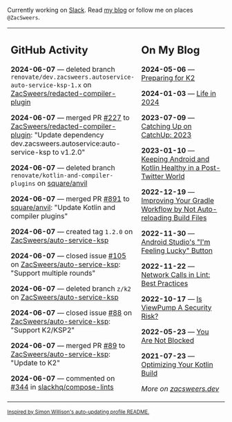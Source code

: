Currently working on [Slack](https://slack.com/). Read [my blog](https://zacsweers.dev/) or follow me on places `@ZacSweers`.

<table><tr><td valign="top" width="60%">

## GitHub Activity
<!-- githubActivity starts -->
**2024-06-07** — deleted branch `renovate/dev.zacsweers.autoservice-auto-service-ksp-1.x` on [ZacSweers/redacted-compiler-plugin](https://github.com/ZacSweers/redacted-compiler-plugin)

**2024-06-07** — merged PR [#227](https://github.com/ZacSweers/redacted-compiler-plugin/pull/227) to [ZacSweers/redacted-compiler-plugin](https://github.com/ZacSweers/redacted-compiler-plugin): "Update dependency dev.zacsweers.autoservice:auto-service-ksp to v1.2.0"

**2024-06-07** — deleted branch `renovate/kotlin-and-compiler-plugins` on [square/anvil](https://github.com/square/anvil)

**2024-06-07** — merged PR [#891](https://github.com/square/anvil/pull/891) to [square/anvil](https://github.com/square/anvil): "Update Kotlin and compiler plugins"

**2024-06-07** — created tag `1.2.0` on [ZacSweers/auto-service-ksp](https://github.com/ZacSweers/auto-service-ksp)

**2024-06-07** — closed issue [#105](https://github.com/ZacSweers/auto-service-ksp/issues/105) on [ZacSweers/auto-service-ksp](https://github.com/ZacSweers/auto-service-ksp): "Support multiple rounds"

**2024-06-07** — deleted branch `z/k2` on [ZacSweers/auto-service-ksp](https://github.com/ZacSweers/auto-service-ksp)

**2024-06-07** — closed issue [#88](https://github.com/ZacSweers/auto-service-ksp/issues/88) on [ZacSweers/auto-service-ksp](https://github.com/ZacSweers/auto-service-ksp): "Support K2/KSP2"

**2024-06-07** — merged PR [#89](https://github.com/ZacSweers/auto-service-ksp/pull/89) to [ZacSweers/auto-service-ksp](https://github.com/ZacSweers/auto-service-ksp): "Update to K2"

**2024-06-07** — commented on [#344](https://github.com/slackhq/compose-lints/issues/344#issuecomment-2155481239) in [slackhq/compose-lints](https://github.com/slackhq/compose-lints)
<!-- githubActivity ends -->
</td><td valign="top" width="40%">

## On My Blog
<!-- blog starts -->
**2024-05-06** — [Preparing for K2](https://www.zacsweers.dev/preparing-for-k2/)

**2024-01-03** — [Life in 2024](https://www.zacsweers.dev/life-in-2024/)

**2023-07-09** — [Catching Up on CatchUp: 2023](https://www.zacsweers.dev/catching-up-on-catchup-2023/)

**2023-01-10** — [Keeping Android and Kotlin Healthy in a Post-Twitter World](https://www.zacsweers.dev/keeping-android-healthy/)

**2022-12-19** — [Improving Your Gradle Workflow by Not Auto-reloading Build Files](https://www.zacsweers.dev/improving-your-workflow-by-not-auto-reloading-build-files/)

**2022-11-30** — [Android Studio's "I'm Feeling Lucky" Button](https://www.zacsweers.dev/android-studios-im-feeling-lucky-button/)

**2022-11-22** — [Network Calls in Lint: Best Practices](https://www.zacsweers.dev/network-calls-in-lint-best-practices/)

**2022-10-17** — [Is ViewPump A Security Risk?](https://www.zacsweers.dev/is-viewpump-a-security-risk/)

**2022-05-23** — [You Are Not Blocked](https://www.zacsweers.dev/you-are-not-blocked/)

**2021-07-23** — [Optimizing Your Kotlin Build](https://www.zacsweers.dev/optimizing-your-kotlin-build/)
<!-- blog ends -->
_More on [zacsweers.dev](https://zacsweers.dev/)_
</td></tr></table>

<sub><a href="https://simonwillison.net/2020/Jul/10/self-updating-profile-readme/">Inspired by Simon Willison's auto-updating profile README.</a></sub>